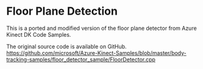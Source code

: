 # Floor Plane Detection

This is a ported and modified version of the floor plane detector from Azure Kinect DK Code Samples.

The original source code is available on GitHub.  
https://github.com/microsoft/Azure-Kinect-Samples/blob/master/body-tracking-samples/floor_detector_sample/FloorDetector.cpp
